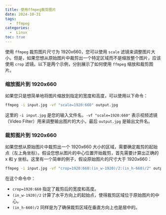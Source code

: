 ```yaml
---
title: 使用ffmpeg裁剪图片
date: 2024-10-31
tags:
  -  ffmpeg
categories:
  -  Linux
toc: true
---
```


使用 `ffmpeg` 裁剪图片尺寸为 1920x660，您可以使用 `scale` 滤镜来调整图片大小。但是，如果您想从原始图片中裁剪出一个特定区域而不是缩放整个图片，应该使用 `crop` 滤镜。以下是两个示例，分别展示了如何使用 `ffmpeg` 缩放和裁剪图片。

### 缩放图片到 1920x660

如果您只是想简单地将图片缩放到指定的宽度和高度，可以使用以下命令：

```bash
ffmpeg -i input.jpg -vf "scale=1920:660" output.jpg
```

这里的 `-i input.jpg` 是您的输入文件名，`-vf "scale=1920:660"` 表示视频滤镜（Video Filter）用来调整输出图片的大小，最后 `output.jpg` 是输出文件名。

### 裁剪图片到 1920x660

如果您想从原始图片中裁剪出一个 1920x660 大小的区域，需要确定裁剪的起始点（左上角坐标）。假设您想从图片的中心位置开始裁剪，首先需要计算出正确的 x 和 y 坐标。这里有一个简单的例子，假设原始图片的尺寸大于 1920x660：

```bash
ffmpeg -i input.jpg -vf "crop=1920:660:(in_w-1920)/2:(in_h-660)/2" output.jpg
```

在这个命令中：
- `crop=1920:660` 指定了裁剪后的宽度和高度。
- `(in_w-1920)/2` 计算了水平方向上的起始点，使得裁剪区域位于原始图片的中心。
- `(in_h-660)/2` 同样是为了确保裁剪区域在垂直方向上也是居中的。

